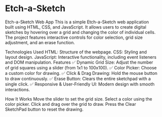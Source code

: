 # Etch-a-Sketch
Etch-a-Sketch Web App
This is a simple Etch-a-Sketch web application built using HTML, CSS, and JavaScript. It allows users to create digital sketches by hovering over a grid and changing the color of individual cells. The project features interactive controls for color selection, grid size adjustment, and an erase function.

Technologies Used
HTML: Structure of the webpage.
CSS: Styling and layout design.
JavaScript: Interactive functionality, including event listeners and DOM manipulation.
Features
✅ Dynamic Grid Size: Adjust the number of grid squares using a slider (from 1x1 to 100x100).
✅ Color Picker: Choose a custom color for drawing.
✅ Click & Drag Drawing: Hold the mouse button to draw continuously.
✅ Erase Button: Clears the entire sketchpad with a single click.
✅ Responsive & User-Friendly UI: Modern design with smooth interactions.

How It Works
Move the slider to set the grid size.
Select a color using the color picker.
Click and drag over the grid to draw.
Press the Clear SketchPad button to reset the drawing.
